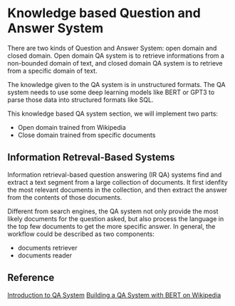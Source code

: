 # Knowledge based Question and Answer System
There are two kinds of Question and Answer System: open domain and closed domain. Open domain QA system is to 
retrieve informations from a non-bounded domain of text, and closed domain QA system is to retrieve from a specific domain of text.

The knowledge given to the QA system is in unstructured formats. The QA system needs to use 
some deep learning models like BERT or GPT3 to parse those data into structured formats like SQL.

This knowledge based QA system section, we will implement two parts:
- Open domain trained from Wikipedia
- Close domain trained from specific documents
## Information Retreval-Based Systems
Information retrieval-based question answering (IR QA) systems find and extract a text segment from a large
collection of documents. It first idenfity the most relevant documents in the collection, and then extract the 
answer from the contents of those documents.

Different from search engines, the QA system not only provide the most likely documents for the question asked, 
but also process the language in the top few documents to get the more specific answer. In general, the workflow 
could be described as two components:
- documents retriever
- documents reader

## Reference
[Introduction to QA System](https://qa.fastforwardlabs.com/methods/background/2020/04/28/Intro-to-QA.html)
[Building a QA System with BERT on Wikipedia](https://qa.fastforwardlabs.com/pytorch/hugging%20face/wikipedia/bert/transformers/2020/05/19/Getting_Started_with_QA.html)

